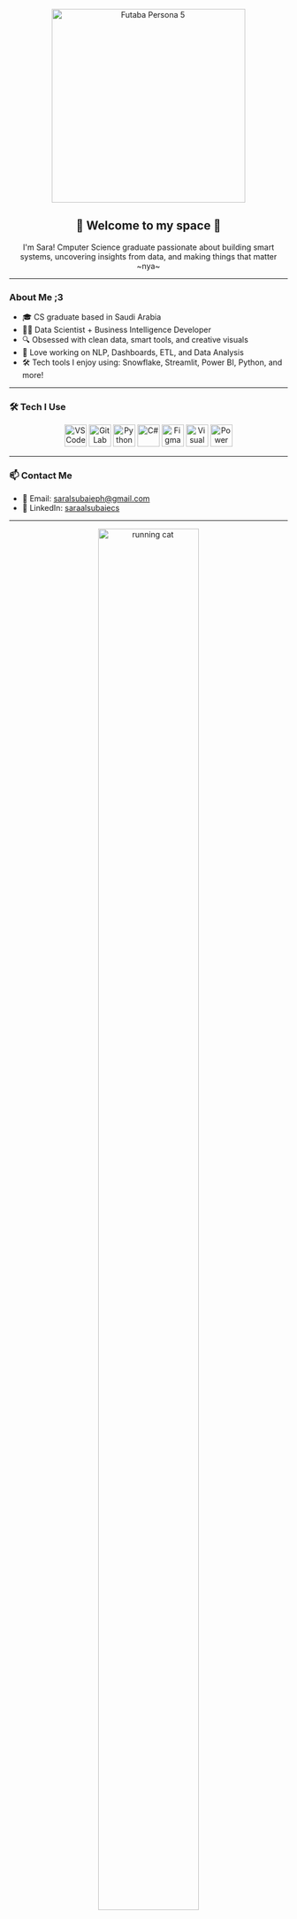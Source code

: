 <!-- Futaba GIF -->
<p align="center">
  <img src="https://media.giphy.com/media/sPN6dcdruDgdi/giphy.gif" alt="Futaba Persona 5" width="350"/>
</p>


<h2 align="center">🌸 Welcome to my space 🌸</h2>

<p align="center">
  I'm Sara! Cmputer Science graduate passionate about building smart systems, uncovering insights from data, and making things that matter 
  ~nya~
</p>

---

###  About Me ;3

- 🎓 CS graduate based in Saudi Arabia  
- 👩‍💻 Data Scientist + Business Intelligence Developer  
- 🔍 Obsessed with clean data, smart tools, and creative visuals  
- 🧠 Love working on NLP, Dashboards, ETL, and Data Analysis  
- 🛠️ Tech tools I enjoy using: Snowflake, Streamlit, Power BI, Python, and more!

---

### 🛠️ Tech I Use

<p align="center">
  <img src="https://cdn.jsdelivr.net/gh/devicons/devicon/icons/vscode/vscode-original.svg" width="40" height="40" alt="VS Code"/>
  <img src="https://cdn.jsdelivr.net/gh/devicons/devicon/icons/gitlab/gitlab-original.svg" width="40" height="40" alt="GitLab"/>
  <img src="https://cdn.jsdelivr.net/gh/devicons/devicon/icons/python/python-original.svg" width="40" height="40" alt="Python"/>
  <img src="https://cdn.jsdelivr.net/gh/devicons/devicon/icons/csharp/csharp-original.svg" width="40" height="40" alt="C#"/>
  <img src="https://cdn.jsdelivr.net/gh/devicons/devicon/icons/figma/figma-original.svg" width="40" height="40" alt="Figma"/>
  <img src="https://cdn.jsdelivr.net/gh/devicons/devicon/icons/visualstudio/visualstudio-plain.svg" width="40" height="40" alt="Visual Studio"/>
  <img src="https://upload.wikimedia.org/wikipedia/commons/c/cf/New_Power_BI_Logo.svg" width="40" alt="Power BI"/>
</p>

---

### 📫 Contact Me

- 📧 Email: saralsubaieph@gmail.com  
- 💼 LinkedIn: [saraalsubaiecs](https://www.linkedin.com/in/saraalsubaiecs/)

---

<p align="center">
  <img src="https://media4.giphy.com/media/v1.Y2lkPTc5MGI3NjExMWY1cHNhcWl1MnN6em5hNm90OXl2bWRyMWNwaDFsaXhpNDR3dHdoZCZlcD12MV9pbnRlcm5hbF9naWZfYnlfaWQmY3Q9Zw/VGuAZNdkPUpEY/giphy.gif" width="60%" height="80%" alt="running cat"/>
</p>

